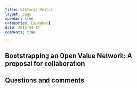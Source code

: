 ```yaml
---
title: Viktoras Veitas
layout: page
speaker: true
categories: [speaker]
date: 2015-04-15
comments: true

---
```


## Bootstrapping an Open Value Network&#58; A proposal for collaboration

## Questions and comments


